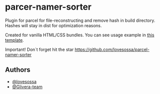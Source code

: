 
# parcer-namer-sorter

Plugin for parcel for file-reconstructing and remove hash in build directory.
Hashes will stay in dist for optimization reasons.

Created for vanilla HTML/CSS bundles.
You can see usage example in [this template](https://github.com/glivera-team/glivera-parcel-template).

Important! Don`t forget hit the star https://github.com/lovesossa/parcel-namer-sorter

## Authors

- [@lovesossa](https://github.com/lovesossa/parcel-namer-sorter)
- [@Glivera-team](https://github.com/glivera-team)

